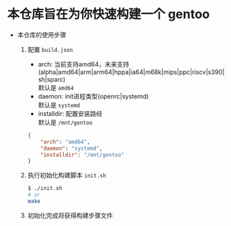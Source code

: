 # 本仓库旨在为你快速构建一个 gentoo 

- 本仓库的使用步骤
    1. 配置 `build.json`
        - arch: 当前支持amd64，未来支持(alpha|amd64|arm|arm64|hppa|ia64|m68k|mips|ppc|riscv|s390|sh|sparc)\
            默认是 `amd64`
        - daemon: init进程类型(openrc|systemd)\
            默认是 `systemd`
        - installdir: 配置安装路经\
            默认是 `/mnt/gentoo`
        
        ```json
        {
            "arch": "amd64",
            "daemon": "systemd",
            "installdir": "/mnt/gentoo"
        }
        ```
    2. 执行初始化构建脚本 `init.sh`
        ```bash
        $ ./init.sh
        # or
        make
        ```
    3. 初始化完成将获得构建步骤文件

